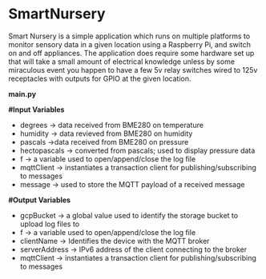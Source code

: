 # SmartNursery

Smart Nursery is a simple application which runs on multiple platforms to monitor sensory data in a given location using a Raspberry Pi, and switch on and off appliances.  The application does require some hardware set up that will take a small amount of electrical knowledge unless by some miraculous event you happen to have a few 5v relay switches wired to 125v receptacles with outputs for GPIO at the given location.

**main.py**

**#Input Variables**
- degrees → data received from BME280 on temperature
- humidity → data revieved from BME280 on humidity
- pascals →data received from BME280 on pressure
- hectopascals → converted from pascals; used to display pressure data
- f → a variable used to open/append/close the log file
- mqttClient → instantiates a transaction client for publishing/subscribing to messages
- message → used to store the MQTT payload of a received message

**#Output Variables**
- gcpBucket → a global value used to identify the storage bucket to upload log files to
- f → a variable used to open/append/close the log file
- clientName → Identifies the device with the MQTT broker
- serverAddress → IPv6 address of the client connecting to the broker
- mqttClient → instantiates a transaction client for publishing/subscribing to messages

